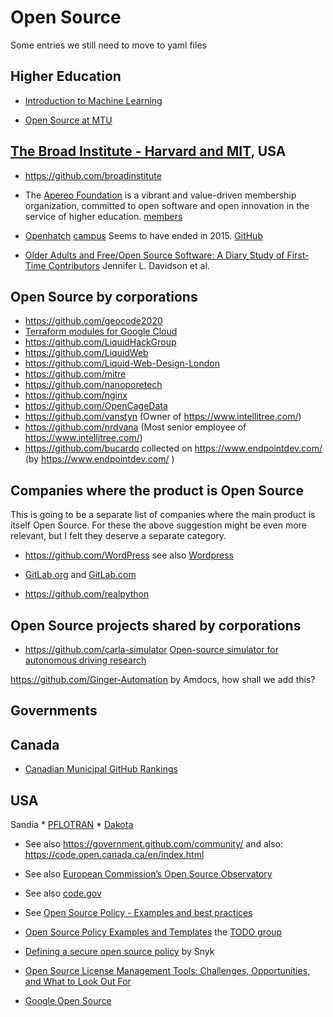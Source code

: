 # Open Source

Some entries we still need to move to yaml files

## Higher Education

* [Introduction to Machine Learning](https://github.com/GreenGilad/IML.HUJI)

* [Open Source at MTU](https://opensource.mtu.edu/)

## [The Broad Institute - Harvard and MIT](https://www.broadinstitute.org/), USA

* https://github.com/broadinstitute


* The [Apereo Foundation](https://www.apereo.org/) is a vibrant and value-driven membership organization, committed to open software and open innovation in the service of higher education.
[members](https://www.apereo.org/content/apereo-member-organizations)

* [Openhatch](https://openhatch.org/)  [campus](https://campus.openhatch.org/) Seems to have ended in 2015. [GitHub](https://github.com/openhatch/open-source-comes-to-campus)


* [Older Adults and Free/Open Source Software: A Diary Study of First-Time Contributors](https://www.researchgate.net/publication/285208893_Older_Adults_and_FreeOpen_Source_Software_A_Diary_Study_of_First-Time_Contributors) Jennifer L. Davidson et al.


## Open Source by corporations


* https://github.com/geocode2020
* [Terraform modules for Google Cloud](https://github.com/terraform-google-modules)
* https://github.com/LiquidHackGroup
* https://github.com/LiquidWeb
* https://github.com/Liquid-Web-Design-London
* https://github.com/mitre
* https://github.com/nanoporetech
* https://github.com/nginx
* https://github.com/OpenCageData
* https://github.com/vanstyn (Owner of https://www.intellitree.com/)
* https://github.com/nrdvana (Most senior employee of https://www.intellitree.com/)
* https://github.com/bucardo collected on https://www.endpointdev.com/ (by https://www.endpointdev.com/ )

## Companies where the product is Open Source

This is going to be a separate list of companies where the main product is itself Open Source.
For these the above suggestion might be even more relevant, but I felt they deserve a separate category.

* https://github.com/WordPress see also [Wordpress](https://wordpress.org/download/source/)
* [GitLab.org](https://gitlab.com/gitlab-org) and [GitLab.com](https://gitlab.com/gitlab-com)

* https://github.com/realpython


## Open Source projects shared by corporations

* https://github.com/carla-simulator  [Open-source simulator for autonomous driving research](https://carla.org/)


https://github.com/Ginger-Automation by Amdocs, how shall we add this?

## Governments

## Canada

* [Canadian Municipal GitHub Rankings](https://cityssm.github.io/municipal-github-rankings/)

## USA

Sandia
    * [PFLOTRAN](https://www.pflotran.org/)
    * [Dakota](https://dakota.sandia.gov/)

* See also https://government.github.com/community/   and also: https://code.open.canada.ca/en/index.html
* See also [European Commission’s Open Source Observatory](https://joinup.ec.europa.eu/collection/open-source-observatory-osor)
* See also [code.gov](https://code.gov/)

* See [Open Source Policy - Examples and best practices](https://ghinda.com/blog/opensource/2020/open-source-policy-examples-and-best-practices.html)
* [Open Source Policy Examples and Templates](https://github.com/todogroup/policies) the [TODO group](https://github.com/todogroup)
* [Defining a secure open source policy](https://snyk.io/series/open-source-security/open-source-policy/) by Snyk
* [Open Source License Management Tools: Challenges, Opportunities, and What to Look Out For](https://www.mend.io/resources/blog/open-source-license-management-tools-challenges-opportunities-and-what-to-look-out-for/)
* [Google Open Source](https://opensource.google/)

